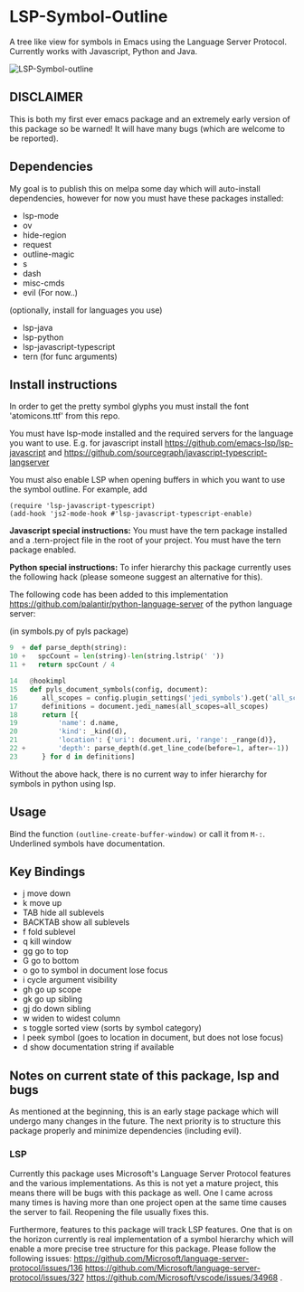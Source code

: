 # LSP-Symbol-Outline
A tree like view for symbols in Emacs using the Language Server Protocol. Currently works with Javascript, Python and Java.

![LSP-Symbol-outline](https://i.imgur.com/mpDgD3Y.png)

## DISCLAIMER
This is both my first ever emacs package and an extremely early version of this package so be warned! It will have many bugs (which are welcome to be reported).

## Dependencies

My goal is to publish this on melpa some day which will auto-install dependencies, however for now you must have these packages installed:

* lsp-mode
* ov
* hide-region
* request
* outline-magic
* s
* dash
* misc-cmds
* evil (For now..)

(optionally, install for languages you use)
* lsp-java
* lsp-python
* lsp-javascript-typescript
* tern (for func arguments)

## Install instructions

In order to get the pretty symbol glyphs you must install the font 'atomicons.ttf' from this repo.

You must have lsp-mode installed and the required servers for the language you want to use. 
E.g. for javascript install https://github.com/emacs-lsp/lsp-javascript and https://github.com/sourcegraph/javascript-typescript-langserver

You must also enable LSP when opening buffers in which you want to use the symbol outline. For example, add

```emacs-lisp
(require 'lsp-javascript-typescript)
(add-hook 'js2-mode-hook #'lsp-javascript-typescript-enable)
```

**Javascript special instructions:**
You must have the tern package installed and a .tern-project file in the root of your project. You must have the tern package enabled.

**Python special instructions:**
To infer hierarchy this package currently uses the following hack (please someone suggest an alternative for this).

The following code has been added to this implementation https://github.com/palantir/python-language-server of the python language server:

(in symbols.py of pyls package)
```python
9  + def parse_depth(string):
10 +   spcCount = len(string)-len(string.lstrip(' '))
11 +   return spcCount / 4

14   @hookimpl
15   def pyls_document_symbols(config, document):
16      all_scopes = config.plugin_settings('jedi_symbols').get('all_scopes', True)
17      definitions = document.jedi_names(all_scopes=all_scopes)
18      return [{
19          'name': d.name,
20          'kind': _kind(d),
21          'location': {'uri': document.uri, 'range': _range(d)},
22 +        'depth': parse_depth(d.get_line_code(before=1, after=-1))
23      } for d in definitions]
```
Without the above hack, there is no current way to infer hierarchy for symbols in python using lsp.

## Usage

Bind the function `(outline-create-buffer-window)` or call it from `M-:`.
Underlined symbols have documentation.

## Key Bindings

* j move down
* k move up
* TAB hide all sublevels
* BACKTAB show all sublevels
* f fold sublevel
* q kill window
* gg go to top
* G go to bottom
* o go to symbol in document lose focus
* i cycle argument visibility
* gh go up scope
* gk go up sibling
* gj do down sibling
* w widen to widest column
* s toggle sorted view (sorts by symbol category)
* l peek symbol (goes to location in document, but does not lose focus)
* d show documentation string if available

## Notes on current state of this package, lsp and bugs

As mentioned at the beginning, this is an early stage package which will undergo many changes in the future. The next priority is to structure this package properly and minimize dependencies (including evil). 

### LSP

Currently this package uses Microsoft's Language Server Protocol features and the various implementations. As this is not yet a mature project, this means there will be bugs with this package as well. One I came across many times is having more than one project open at the same time causes the server to fail. Reopening the file usually fixes this. 

Furthermore, features to this package will track LSP features. One that is on the horizon currently is real implementation of a symbol hierarchy which will enable a more precise tree structure for this package. Please follow the following issues: https://github.com/Microsoft/language-server-protocol/issues/136 https://github.com/Microsoft/language-server-protocol/issues/327 https://github.com/Microsoft/vscode/issues/34968 .


